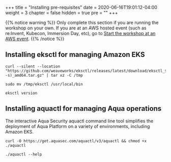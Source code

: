 +++
title = "Installing pre-requisites"
date = 2020-06-16T19:01:12-04:00
weight = 3
chapter = false
hidden = true
pre = "<b></b>"
+++

{{% notice warning %}}
Only complete this section if you are running the workshop on your own. If you are at an AWS hosted event (such as re:Invent, Kubecon, Immersion Day, etc), go to [Start the workshop at an AWS event](/getting_started/aws_event.html).
{{% /notice %}}

## Installing eksctl for managing Amazon EKS

```shell
curl --silent --location "https://github.com/weaveworks/eksctl/releases/latest/download/eksctl_$(uname -s)_amd64.tar.gz" | tar xz -C /tmp

sudo mv /tmp/eksctl /usr/local/bin

eksctl version
```

## Installing aquactl for managing Aqua operations

The interactive Aqua Security aquactl command line tool simplifies the deployment of Aqua Platform on a variety of environments, including Amazon EKS. 

```shell
curl -O https://get.aquasec.com/aquactl/v3/aquactl && chmod +x ./aquactl

./aquactl --help
```
